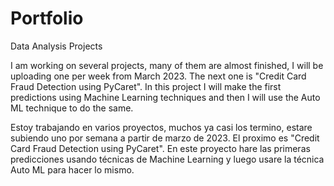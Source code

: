 # Portfolio
Data Analysis Projects

I am working on several projects, many of them are almost finished, I will be uploading one per week from March 2023. The next one is "Credit Card Fraud Detection using PyCaret". In this project I will make the first predictions using Machine Learning techniques and then I will use the Auto ML technique to do the same.

Estoy trabajando en varios proyectos, muchos ya casi los termino, estare subiendo uno por semana a partir de marzo de 2023. El proximo es "Credit Card Fraud Detection using PyCaret". En este proyecto hare las primeras predicciones usando técnicas de Machine Learning y luego usare la técnica Auto ML para hacer lo mismo.
